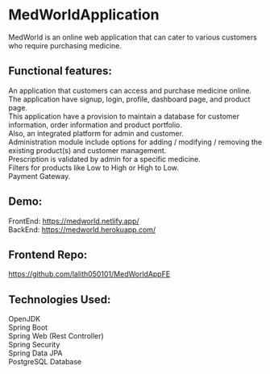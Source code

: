 # MedWorldApplication
MedWorld is an online web application that can cater to various customers who require purchasing medicine.

## Functional features:
An application that customers can access and purchase medicine online.  
The application have signup, login, profile, dashboard page, and product page.  
This application have a provision to maintain a database for customer information, order information and product portfolio.  
Also, an integrated platform for admin and customer.  
Administration module include options for adding / modifying / removing the existing product(s) and customer management.  
Prescription is validated by admin for a specific medicine.  
Filters for products like Low to High or High to Low.  
Payment Gateway.  

## Demo:
  FrontEnd: https://medworld.netlify.app/  
  BackEnd: https://medworld.herokuapp.com/  
  
## Frontend Repo:  
  https://github.com/lalith050101/MedWorldAppFE  
  
## Technologies Used:
  OpenJDK  
  Spring Boot  
  Spring Web (Rest Controller)  
  Spring Security  
  Spring Data JPA  
  PostgreSQL Database  
   
